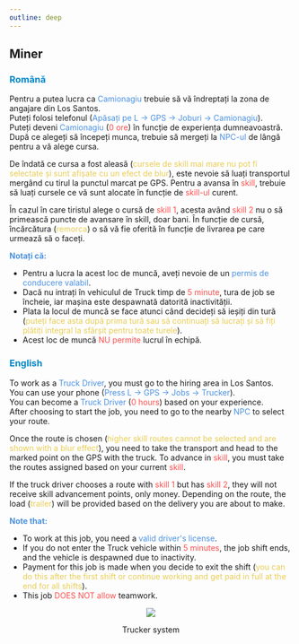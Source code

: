 ```yaml
---
outline: deep
---
```


## Miner

### <span style="color: #0088CC">Română</span>

Pentru a putea lucra ca <span style="color: #4A90E2">Camionagiu</span> trebuie să vă îndreptați la zona de angajare din Los Santos.
<br>Puteți folosi telefonul (<span style="color: #4A90E2">Apăsați pe L -> GPS -> Joburi -> Camionagiu</span>).
<br>Puteți deveni <span style="color: #4A90E2">Camionagiu</span> (<span style="color: #ff4c4c">0 ore</span>) în funcție de experiența dumneavoastră.
<br>După ce alegeți să începeți munca, trebuie să mergeți la <span style="color: #4A90E2">NPC-ul</span> de lângă pentru a vă alege cursa. 

De îndată ce cursa a fost aleasă (<span style="color: #e9cc54">cursele de skill mai mare nu pot fi selectate și sunt afișate cu un efect de blur</span>), este nevoie să luați transportul mergând cu tirul la punctul marcat pe GPS. Pentru a avansa în <span style="color: #ff4c4c">skill</span>, trebuie să luați cursele ce vă sunt alocate în funcție de <span style="color: #ff4c4c">skill-ul</span> curent. 

În cazul în care tiristul alege o cursă de <span style="color: #ff4c4c">skill 1</span>, acesta având <span style="color: #ff4c4c">skill 2</span> nu o să primească puncte de avansare în skill, doar bani. În funcție de cursă, încărcătura (<span style="color: #e9cc54">remorca</span>) o să vă fie oferită în funcție de livrarea pe care urmează să o faceți.

<span style="color: #4A90E2"><b>Notați că:</b></span>

- Pentru a lucra la acest loc de muncă, aveți nevoie de un <span style="color: #4A90E2">permis de conducere valabil</span>. 
- Dacă nu intrați în vehiculul de Truck timp de <span style="color: #ff4c4c">5 minute</span>, tura de job se încheie, iar mașina este despawnată datorită inactivității. 
- Plata la locul de muncă se face atunci când decideți să ieșiți din tură (<span style="color: #e9cc54">puteți face asta după prima tură sau să continuați să lucrați și să fiți plătiți integral la sfârșit pentru toate turele</span>). 
- Acest loc de muncă <span style="color: #ff4c4c">NU permite</span> lucrul în echipă.

### <span style="color: #0088CC">English</span>

To work as a <span style="color: #4A90E2">Truck Driver</span>, you must go to the hiring area in Los Santos.
<br>You can use your phone (<span style="color: #4A90E2">Press L -> GPS -> Jobs -> Trucker</span>).
<br>You can become a <span style="color: #4A90E2">Truck Driver</span> (<span style="color: #ff4c4c">0 hours</span>) based on your experience.
<br>After choosing to start the job, you need to go to the nearby <span style="color: #4A90E2">NPC</span> to select your route.

Once the route is chosen (<span style="color: #e9cc54">higher skill routes cannot be selected and are shown with a blur effect</span>), you need to take the transport and head to the marked point on the GPS with the truck. To advance in <span style="color: #ff4c4c">skill</span>, you must take the routes assigned based on your current <span style="color: #ff4c4c">skill</span>.

If the truck driver chooses a route with <span style="color: #ff4c4c">skill 1</span> but has <span style="color: #ff4c4c">skill 2</span>, they will not receive skill advancement points, only money. Depending on the route, the load (<span style="color: #e9cc54">trailer</span>) will be provided based on the delivery you are about to make.

<span style="color: #4A90E2"><b>Note that:</b></span>

- To work at this job, you need a <span style="color: #4A90E2">valid driver's license</span>.
- If you do not enter the Truck vehicle within <span style="color: #ff4c4c">5 minutes</span>, the job shift ends, and the vehicle is despawned due to inactivity.
- Payment for this job is made when you decide to exit the shift (<span style="color: #e9cc54">you can do this after the first shift or continue working and get paid in full at the end for all shifts</span>).
- This job <span style="color: #ff4c4c">DOES NOT allow</span> teamwork.

<p align="center"><img src="https://i.imgur.com/jd0lvDS.gif"/></p>
<p style="text-align: center">Trucker system</p>